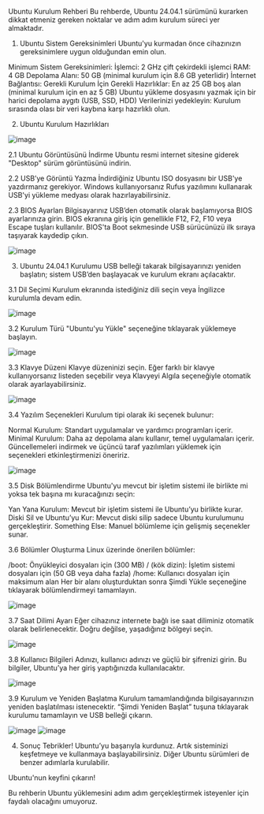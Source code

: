 Ubuntu Kurulum Rehberi
  Bu rehberde, Ubuntu 24.04.1 sürümünü kurarken dikkat etmeniz gereken noktalar ve adım adım kurulum süreci yer almaktadır.


1. Ubuntu Sistem Gereksinimleri
  Ubuntu'yu kurmadan önce cihazınızın gereksinimlere uygun olduğundan emin olun.
  
  Minimum Sistem Gereksinimleri:
  İşlemci: 2 GHz çift çekirdekli işlemci
  RAM: 4 GB
  Depolama Alanı: 50 GB (minimal kurulum için 8.6 GB yeterlidir)
  İnternet Bağlantısı: Gerekli
  Kurulum İçin Gerekli Hazırlıklar:
  En az 25 GB boş alan (minimal kurulum için en az 5 GB)
  Ubuntu yükleme dosyasını yazmak için bir harici depolama aygıtı (USB, SSD, HDD)
  Verilerinizi yedekleyin: Kurulum sırasında olası bir veri kaybına karşı hazırlıklı olun.





2. Ubuntu Kurulum Hazırlıkları
   
![image](https://github.com/user-attachments/assets/4dec2fbd-805e-4e35-8e32-ff10c91f36e5)


2.1 Ubuntu Görüntüsünü İndirme
  Ubuntu resmi internet sitesine giderek "Desktop" sürüm görüntüsünü indirin.


2.2 USB’ye Görüntü Yazma
  İndirdiğiniz Ubuntu ISO dosyasını bir USB'ye yazdırmanız gerekiyor. Windows kullanıyorsanız Rufus yazılımını kullanarak USB'yi yükleme medyası olarak hazırlayabilirsiniz.


2.3 BIOS Ayarları
  Bilgisayarınız USB’den otomatik olarak başlamıyorsa BIOS ayarlarınıza girin. BIOS ekranına giriş için genellikle F12, F2, F10 veya Escape tuşları kullanılır. BIOS'ta Boot sekmesinde USB sürücünüzü ilk sıraya taşıyarak kaydedip çıkın.

  ![image](https://github.com/user-attachments/assets/05c22145-8f0b-410e-86dc-ef7213911cbd)





3. Ubuntu 24.04.1 Kurulumu
  USB belleği takarak bilgisayarınızı yeniden başlatın; sistem USB’den başlayacak ve kurulum ekranı açılacaktır.


3.1 Dil Seçimi
  Kurulum ekranında istediğiniz dili seçin veya İngilizce kurulumla devam edin.

 ![image](https://github.com/user-attachments/assets/643a29dc-5dc5-42f5-80bd-2372044be0f9)


3.2 Kurulum Türü
  "Ubuntu'yu Yükle" seçeneğine tıklayarak yüklemeye başlayın.

   ![image](https://github.com/user-attachments/assets/2c28cd32-49f6-40a7-895a-8f601543c92a)
   

3.3 Klavye Düzeni
  Klavye düzeninizi seçin. Eğer farklı bir klavye kullanıyorsanız listeden seçebilir veya Klavyeyi Algıla seçeneğiyle otomatik olarak ayarlayabilirsiniz.

![image](https://github.com/user-attachments/assets/eecc141b-94f4-4cee-9108-7b6b554c38cc)


3.4 Yazılım Seçenekleri
  Kurulum tipi olarak iki seçenek bulunur:
  
  Normal Kurulum: Standart uygulamalar ve yardımcı programları içerir.
  Minimal Kurulum: Daha az depolama alanı kullanır, temel uygulamaları içerir.
  Güncellemeleri indirmek ve üçüncü taraf yazılımları yüklemek için seçenekleri etkinleştirmenizi öneririz.

 ![image](https://github.com/user-attachments/assets/238c5b90-a425-4ecf-93a0-8d189b3ed406)


3.5 Disk Bölümlendirme
  Ubuntu'yu mevcut bir işletim sistemi ile birlikte mi yoksa tek başına mı kuracağınızı seçin:
  
  Yan Yana Kurulum: Mevcut bir işletim sistemi ile Ubuntu’yu birlikte kurar.
  Diski Sil ve Ubuntu’yu Kur: Mevcut diski silip sadece Ubuntu kurulumunu gerçekleştirir.
  Something Else: Manuel bölümleme için gelişmiş seçenekler sunar.


3.6 Bölümler Oluşturma
  Linux üzerinde önerilen bölümler:
  
  /boot: Önyükleyici dosyaları için (300 MB)
  / (kök dizin): İşletim sistemi dosyaları için (50 GB veya daha fazla)
  /home: Kullanıcı dosyaları için maksimum alan
  Her bir alanı oluşturduktan sonra Şimdi Yükle seçeneğine tıklayarak bölümlendirmeyi tamamlayın.

![image](https://github.com/user-attachments/assets/bc665c4f-1255-4a24-9329-fb8a7e255481)


3.7 Saat Dilimi Ayarı
  Eğer cihazınız internete bağlı ise saat diliminiz otomatik olarak belirlenecektir. Doğru değilse, yaşadığınız bölgeyi seçin.

 ![image](https://github.com/user-attachments/assets/eaac039b-a289-4888-aaf1-0f62a40a0bed)


3.8 Kullanıcı Bilgileri
  Adınızı, kullanıcı adınızı ve güçlü bir şifrenizi girin. Bu bilgiler, Ubuntu’ya her giriş yaptığınızda kullanılacaktır.

   ![image](https://github.com/user-attachments/assets/b90bf754-9890-4506-9a3f-3e08168a3214)


3.9 Kurulum ve Yeniden Başlatma
  Kurulum tamamlandığında bilgisayarınızın yeniden başlatılması istenecektir. “Şimdi Yeniden Başlat” tuşuna tıklayarak kurulumu tamamlayın ve USB belleği çıkarın.

  ![image](https://github.com/user-attachments/assets/ae19cf73-feed-496e-8ff5-80732f71caa7)
  ![image](https://github.com/user-attachments/assets/acbcd8d1-a037-4a71-b8f1-f2303939f915)





4. Sonuç
  Tebrikler! Ubuntu’yu başarıyla kurdunuz. Artık sisteminizi keşfetmeye ve kullanmaya başlayabilirsiniz. Diğer Ubuntu sürümleri de benzer adımlarla kurulabilir.
  
  Ubuntu'nun keyfini çıkarın!

Bu rehberin Ubuntu yüklemesini adım adım gerçekleştirmek isteyenler için faydalı olacağını umuyoruz.
